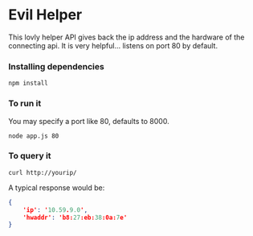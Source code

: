 # Evil Helper
This lovly helper API gives back the ip address and the hardware of the
connecting api. It is very helpful... listens on port 80 by default.


### Installing dependencies
```
npm install
```

### To run it

You may specify a port like 80, defaults to 8000.

```
node app.js 80
```

### To query it
```
curl http://yourip/
```

A typical response would be:

```json
{
	'ip': '10.59.9.0',
	'hwaddr': 'b8:27:eb:38:0a:7e'
}
```
